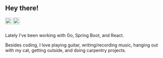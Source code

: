## Hey there!
<!-- <img src="https://media.giphy.com/media/hvRJCLFzcasrR4ia7z/giphy.gif" width="25px" /> -->

<a href="https://www.linkedin.com/in/caleb-tracey/">
  <img align="left" alt="Caleb's LinkedIN" width="22px" src="https://raw.githubusercontent.com/peterthehan/peterthehan/master/assets/linkedin.svg" />
</a>

<a href="https://www.instagram.com/caleb.tracey/">
  <img align="left" alt="Caleb's Instagram" width="22px" src="https://camo.githubusercontent.com/c9dacf0f25a1489fdbc6c0d2b41cda58b77fa210a13a886d6f99e027adfbd358/68747470733a2f2f6564656e742e6769746875622e696f2f537570657254696e7949636f6e732f696d616765732f7376672f696e7374616772616d2e737667" />
</a>

<br />
<br />

Lately I've been working with Go, Spring Boot, and React.
<!-- - React <code><img height="20" src="https://camo.githubusercontent.com/98ce3f27aec475c03ad0441a7d4092f6b956814c7adc7f0049689dccedb82f1d/68747470733a2f2f6564656e742e6769746875622e696f2f537570657254696e7949636f6e732f696d616765732f7376672f72656163742e737667"/></code>
- Spring Boot <code><img height="20" src="https://img.icons8.com/color/48/000000/spring-logo.png"/></code>
- PostgreSQL <code><img height="20" src="https://img.icons8.com/color/48/000000/postgreesql.png"/></code> -->

Besides coding, I love playing guitar, writing/recording music, hanging out with my cat, getting outside, and doing carpentry projects.
